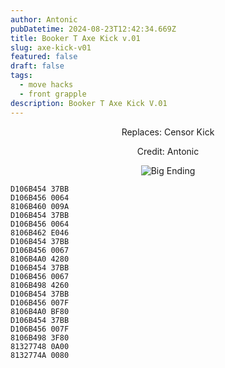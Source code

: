 ```yaml
---
author: Antonic
pubDatetime: 2024-08-23T12:42:34.669Z
title: Booker T Axe Kick v.01
slug: axe-kick-v01
featured: false
draft: false
tags:
  - move hacks
  - front grapple
description: Booker T Axe Kick V.01
---
```

<center>
Replaces: Censor Kick <p>
Credit: Antonic

![Big Ending](/assets/booker-t-axe-kick.gif)
</center>

```text
D106B454 37BB
D106B456 0064
8106B460 009A
D106B454 37BB
D106B456 0064
8106B462 E046
D106B454 37BB
D106B456 0067
8106B4A0 4280
D106B454 37BB
D106B456 0067
8106B498 4260
D106B454 37BB
D106B456 007F
8106B4A0 BF80
D106B454 37BB
D106B456 007F
8106B498 3F80
81327748 0A00
8132774A 0080
```
